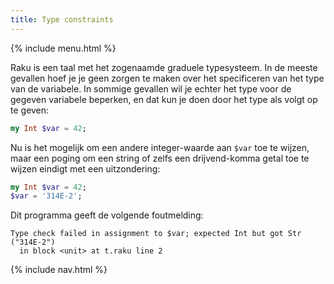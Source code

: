```yaml
---
title: Type constraints
---
```


{% include menu.html %}

Raku is een taal met het zogenaamde graduele typesysteem. In de meeste gevallen hoef je je geen zorgen te maken over het specificeren van het type van de variabele. In sommige gevallen wil je echter het type voor de gegeven variabele beperken, en dat kun je doen door het type als volgt op te geven:

```raku
my Int $var = 42;
```

Nu is het mogelijk om een andere integer-waarde aan `$var` toe te wijzen, maar een poging om een string of zelfs een drijvend-komma getal toe te wijzen eindigt met een uitzondering:

```raku
my Int $var = 42;
$var = '314E-2';
```

Dit programma geeft de volgende foutmelding:

    Type check failed in assignment to $var; expected Int but got Str ("314E-2")
      in block <unit> at t.raku line 2

{% include nav.html %}
